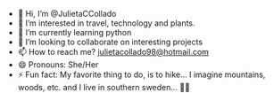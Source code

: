 - 👋 Hi, I’m @JulietaCCollado
- 👀 I’m interested in travel, technology and plants.
- 🌱 I’m currently learning python
- 💞️ I’m looking to collaborate on interesting projects
- 📫 How to reach me? julietacollado98@hotmail.com
- 😄 Pronouns: She/Her
- ⚡ Fun fact: My favorite thing to do, is to hike... I imagine mountains, woods, etc. and I live in southern sweden... 🤔😂

<!---
JulietaCCollado/JulietaCCollado is a ✨ special ✨ repository because its `README.md` (this file) appears on your GitHub profile.
You can click the Preview link to take a look at your changes.
--->
